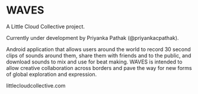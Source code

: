 WAVES
=====
A Little Cloud Collective project. 

Currently under development by Priyanka Pathak (@priyankacpathak).

Android application that allows users around the world to record 30 second clips of sounds around them, share them with friends and to the public, and download sounds to mix and use for beat making. WAVES is intended to allow creative collaboration across borders and pave the way for new forms of global exploration and expression.

littlecloudcollective.com
